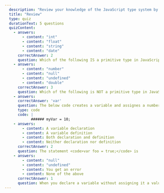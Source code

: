 ```yaml
---
  description: "Review your knowledge of the JavaScript type system by answering these questions"
  title: "Review"
  type: quiz
  durationText: 5 questions
  quizContent: 
    - answers: 
        - content: "int"
        - content: "float"
        - content: "string" 
        - content: "date"
      correctAnswer: 2
      question: Which of the following IS a primitive type in JavaScript?
    - answers: 
        - content: "number"
        - content: "null"
        - content: "undefined" 
        - content: "double"
      correctAnswer: 3
      question: Which of the following is NOT a primitive type in JavaScript?
    - answers: 
      correctAnswer: 'var'
      question: The below code creates a variable and assignes a number value. Fill in the blank.
      type: code
      code: |
            ###### myVar = 10;
    - answers: 
        - content: A variable declaration
        - content: A variable definition
        - content: Both declaration and definition 
        - content: Neither declaration nor definition
      correctAnswer: 2
      question: The statement <code>var foo = true;</code> is 
    - answers: 
        - content: "null"
        - content: "undefined"
        - content: You get an error 
        - content: None of the above
      correctAnswer: 1
      question: When you declare a variable without assigning it a value, what's the default value it holds? 
---
```


